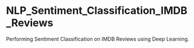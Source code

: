 # NLP_Sentiment_Classification_IMDB_Reviews
Performing Sentiment Classification on IMDB Reviews using Deep Learning.
